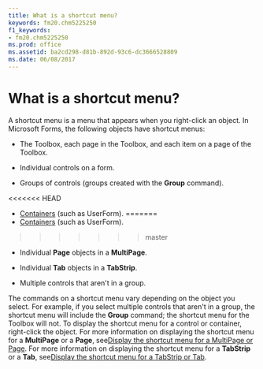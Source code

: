 ```yaml
---
title: What is a shortcut menu?
keywords: fm20.chm5225250
f1_keywords:
- fm20.chm5225250
ms.prod: office
ms.assetid: ba2cd298-d81b-892d-93c6-dc3666528809
ms.date: 06/08/2017
---
```



# What is a shortcut menu?

A shortcut menu is a menu that appears when you right-click an object. In Microsoft Forms, the following objects have shortcut menus:



- The Toolbox, each page in the Toolbox, and each item on a page of the Toolbox.
    
- Individual controls on a form.
    
- Groups of controls (groups created with the  **Group** command).
    
<<<<<<< HEAD
- [Containers](../../Glossary/vbe-glossary.md) (such as UserForm).
=======
- [Containers](../../Glossary/vbe-glossary.md#container) (such as UserForm).
>>>>>>> master
    
- Individual  **Page** objects in a **MultiPage**.
    
- Individual  **Tab** objects in a **TabStrip**.
    
- Multiple controls that aren't in a group.
    

The commands on a shortcut menu vary depending on the object you select. For example, if you select multiple controls that aren't in a group, the shortcut menu will include the  **Group** command; the shortcut menu for the Toolbox will not.
To display the shortcut menu for a control or container, right-click the object.
For more information on displaying the shortcut menu for a  **MultiPage** or a **Page**, see[Display the shortcut menu for a MultiPage or Page](display-the-shortcut-menu-for-a-multipage-or-page.md).
For more information on displaying the shortcut menu for a  **TabStrip** or a **Tab**, see[Display the shortcut menu for a TabStrip or Tab](display-the-shortcut-menu-for-a-tabstrip-or-tab.md).

